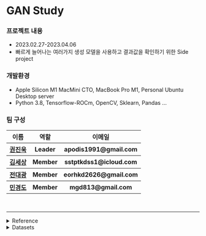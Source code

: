 # GAN Study
### 프로젝트 내용
- 2023.02.27-2023.04.06
- 빠르게 늘어나는 여러가지 생성 모델을 사용하고 결과값을 확인하기 위한 Side project

### 개발환경
- Apple Silicon M1 MacMini CTO, MacBook Pro M1, Personal Ubuntu Desktop server
- Python 3.8, Tensorflow-ROCm, OpenCV, Sklearn, Pandas ...

### 팀 구성
<table>
  <tr>
    <th>이름</th>
    <th>역할</th>
    <th>이메일</th>
  </tr>
  
  <tr>
    <th><a href='https://github.com/JacobKwon'>권진욱</a></th>
    <th>Leader</th>
    <th>apodis1991@gmail.com</th>
  </tr>
  
  <tr>
    <th><a href='https://github.com/worldpapa'>김세상</a></th>
    <th>Member</th>
    <th>sstptkdss1@icloud.com</th>
  </tr>
  
  <tr>
    <th><a href='https://github.com/devTeddyB'>전대광</a></th>
    <th>Member</th>
    <th>eorhkd2626@gmail.com</th>
  </tr>
  
  <tr>
    <th><a href='https://github.com/ggydo59'>민경도</a></th>
    <th>Member</th>
    <th>mgd813@gmail.com</th>
  </tr>
</table>

<br/><hr/>
<details>
  <summary>Reference</summary>
  <br/>
  
  [얼굴 인식 알고리즘 선행 연구를 소개합니다](https://tech.kakaoenterprise.com/63)<br/>
  [GAN 적대적 생성 신경망과 이미지 생성 및 변환 기술 동향](https://ettrends.etri.re.kr/ettrends/184/0905184009/35-4_91-102.pdf)<br/>
  [Unsupervised Representation Learning with Deep Convolutional Generative Adversarial Networks](https://arxiv.org/abs/1511.06434)<br/>
  [A GAN-Based Face Rotation for Artistic Portraits](https://www.mdpi.com/2227-7390/10/20/3860)<br/>
  [TP-GAN](https://github.com/HRLTY/TP-GAN)<br/>
  [Pose-Guided Photorealistic Face Rotation](https://openaccess.thecvf.com/content_cvpr_2018/papers/Hu_Pose-Guided_Photorealistic_Face_CVPR_2018_paper.pdf)<br/>
  [Pose Guided Person Image Generation](https://arxiv.org/abs/1705.09368)<br/>
  [FaceID-GAN](https://openaccess.thecvf.com/content_cvpr_2018/papers/Shen_FaceID-GAN_Learning_a_CVPR_2018_paper.pdf)<br/>
  [Cross-Domain Face Synthesis using a Controllable GAN](https://arxiv.org/abs/1910.14247)<br/>
  [Exposing GAN](https://arxiv.org/pdf/1904.00167.pdf)<br/>
  [LANDMARKGAN](https://arxiv.org/pdf/2011.00269v2.pdf)<br/>
  [Style-GAN](https://keras.io/examples/generative/stylegan/)<br/>
  [Nickface using Generative Adversarial Networks](https://tech.kakao.com/2021/08/04/nickface/)<br/>
  [CelebA Kaggle](https://www.kaggle.com/datasets/jessicali9530/celeba-dataset)<br/>
  [CelebA Progressive GAN](https://www.tensorflow.org/hub/tutorials/tf_hub_generative_image_module?hl=ko)<br/>
  [StyleGAN Review](https://www.youtube.com/watch?v=HXgfw3Z5zRo)<br/>
  [DCGAN Review](https://jaejunyoo.blogspot.com/2017/02/deep-convolutional-gan-dcgan-1.html)<br/>
  [awesome GAN applications demo](https://github.com/nashory/gans-awesome-applications)<br/>
  [MoFA](https://arxiv.org/pdf/1703.10580.pdf)<br/>
  [Model-based Deep Convolutional Face Autoencoder for Unsupervised Monocular Reconstruction](https://www.youtube.com/watch?v=uIMpHZYB8fI)<br/>
  [Face landmarks detection task guide](https://google.github.io/mediapipe/solutions/face_mesh)<br/>
  [Face Image Completion Based on GAN Prior](https://www.mdpi.com/2079-9292/11/13/1997)<br/>
  [Face Mesh Tutorial](https://morioh.com/p/23596f7e6d56)<br/>
  [Pre-Trained Feature Fusion and Multidomain Identification Generative Adversarial Network for Face Frontalization](https://ieeexplore.ieee.org/document/9837875)<br/>
  [Face Alignment](https://github.com/1adrianb/face-alignment)<br/>
  [tutorial_feature_homography](https://docs.opencv.org/3.4/d7/dff/tutorial_feature_homography.html)<br/>
  [tutorial_py_feature_homography](https://docs.opencv.org/3.4/d1/de0/tutorial_py_feature_homography.html)<br/>
  [GAN_LFW](https://github.com/bac423/GAN_LFW)<br/>
  [Pytorch LFW GAN-DCGAN](https://github.com/rootally/Generating-new-faces-using-Gans)<br/>
  [cv_note](https://s3.ap-northeast-2.amazonaws.com/doc.mindscale.kr/ngv/cv_note.pdf)<br/>
  [metric-learning-for-landmark-image-recognition](https://medium.com/mlearning-ai/metric-learning-for-landmark-image-recognition-6c1b8e0902bd)<br/>
  [Face2Face Note](https://towardsdatascience.com/face2face-a-pix2pix-demo-that-mimics-the-facial-expression-of-the-german-chancellor-b6771d65bf66)<br/>
  [Face2Face Demo](https://github.com/datitran/face2face-demo)<br/>
  [FaceConverter](https://github.com/taylorlu/FaceConverter)<br/>
  [PRNet](https://github.com/yfeng95/PRNet)<br/>
  [stargan-v2](https://github.com/clovaai/stargan-v2)<br/>
  [stargan paper](https://arxiv.org/abs/1912.01865)<br/>
  
  
</details>

<details>
  <summary>Datasets</summary>
  <br/>
  
  [CelebA](http://mmlab.ie.cuhk.edu.hk/projects/CelebA.html)<br/>
  [NVlabs ffhq-dataset](https://github.com/NVlabs/ffhq-dataset)<br/>
  [Labeled Faces in the Wild (LFW)](http://vis-www.cs.umass.edu/lfw/)<br/>
  [Open Images Dataset](https://storage.googleapis.com/openimages/web/visualizer/index.html)<br/>
  [Unsplash](https://unsplash.com/ko)<br/>
  [Pexels](https://www.pexels.com/ko-kr/)<br/>
</details>
